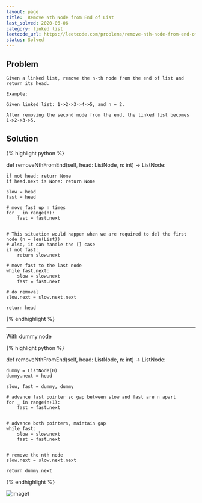 ```yaml
---
layout: page
title:  Remove Nth Node from End of List
last_solved: 2020-06-06
category: linked list
leetcode_url: https://leetcode.com/problems/remove-nth-node-from-end-of-list
status: Solved
---
```


Problem
-------

```
Given a linked list, remove the n-th node from the end of list and return its head.

Example:

Given linked list: 1->2->3->4->5, and n = 2.

After removing the second node from the end, the linked list becomes 1->2->3->5.

```

Solution
----------

{% highlight python %}

def removeNthFromEnd(self, head: ListNode, n: int) -> ListNode:
    
    if not head: return None
    if head.next is None: return None
    
    slow = head
    fast = head
    
    # move fast up n times
    for _ in range(n):
        fast = fast.next
    
    
    # This situation would happen when we are required to del the first node (n = len(List))
    # Also, it can handle the [] case
    if not fast:
        return slow.next
    
    # move fast to the last node
    while fast.next:
        slow = slow.next
        fast = fast.next
        
    # do removal
    slow.next = slow.next.next
    
    return head

{% endhighlight %}

______________

With dummy node

{% highlight python %}

def removeNthFromEnd(self, head: ListNode, n: int) -> ListNode:

    dummy = ListNode(0)
    dummy.next = head
    
    slow, fast = dummy, dummy
    
    # advance fast pointer so gap between slow and fast are n apart
    for _ in range(n+1):
        fast = fast.next
    
    
    # advance both pointers, maintain gap
    while fast:
        slow = slow.next
        fast = fast.next
    

    # remove the nth node
    slow.next = slow.next.next
    
    return dummy.next

{% endhighlight %}

![image1]()